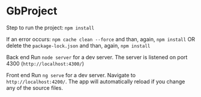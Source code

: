 # GbProject

Step to run the project:
`npm install`

If an error occurs:
`npm cache clean --force`
and than, again, `npm install`
OR
delete the `package-lock.json`
and than, again, `npm install`

Back end
Run `node server` for a dev server.
The server is listened on port 4300 (`http://localhost:4300/`)

Front end
Run `ng serve` for a dev server. Navigate to `http://localhost:4200/`. The app will automatically reload if you change any of the source files.